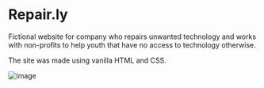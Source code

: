 # Repair.ly
Fictional website for company who repairs unwanted technology and works with non-profits to help youth that have no access to technology otherwise.

The site was made using vanilla HTML and CSS.

![image](https://user-images.githubusercontent.com/76694402/128173254-920c9e84-8488-4087-93d8-dfd966440e86.png)

